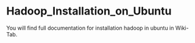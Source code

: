 # Hadoop_Installation_on_Ubuntu
You will find full documentation for installation hadoop in ubuntu in Wiki-Tab.
